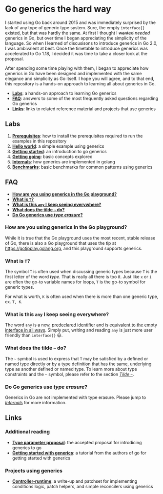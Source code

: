 # Go generics the hard way

I started using Go back around 2015 and was immediately surprised by the lack of any type of generic type system. Sure, the empty `interface{}` existed, but that was hardly the same. At first I thought I ~~wanted~~ _needed_ generics in Go, but over time I began appreciating the simplicity of the language. So when I learned of discusisons to introduce generics in Go 2.0, I was ambivalent at best. Once the timetable to introduce generics was accelerated to Go 1.18, I decided it was time to take a closer look at the proposal.

After spending some time playing with them, I began to appreciate how generics in Go have been designed and implemented with the same elegance and simplicity as Go itself. I hope you will agree, and to that end, this repository is a hands-on approach to learning all about generics in Go.

* [**Labs**](#labs): a hands-on approach to learning Go generics
* [**FAQ**](#FAQ): answers to some of the most frequently asked questions regarding Go generics
* [**Links**](#links): links to related reference material and projects that use generics

## Labs

1. [**Prerequisites**](./01-prereqs/): how to install the prerequisites required to run the examples in this repository
2. [**Hello world**](./02-hello-world/): a simple example using generics
3. [**Getting started**](./03-getting-started): an introduction to go generics
4. [**Getting going**](./04-getting-going): basic concepts explored
4. [**Internals**](./05-internals/): how generics are implemented in golang
5. [**Benchmarks**](./06-benchmarks/): basic benchmarks for common patterns using generics

## FAQ

* [**How are you using generics in the Go playground?**](#how-are-you-using-generics-in-the-go-playground)
* [**What is `T`?**](#what-is-t)
* [**What is this `any` I keep seeing everywhere?**](#what-is-this-any-i-keep-seeing-everywhere)
* [**What does the tilde `~` do?**](#what-does-the-tilde-do)
* [**Do Go generics use _type erasure_?**](#do-go-generics-use-type-erasure)


### How are you using generics in the Go playground?

While it is true that the Go playground uses the most recent, stable release of Go, there is also a Go playground that uses the tip at https://gotipplay.golang.org, and this playground supports generics.


### What is `T`?

The symbol `T` is often used when discussing generic types because `T` is the first letter of the word _**t**ype_. That is really all there is too it. Just like `x` or `i` are often the go-to variable names for loops, `T` is the go-to symbol for generic types.

For what is worth, `K` is often used when there is more than one generic type, ex. `T, K`.


### What is this `any` I keep seeing everywhere?

The word `any` is a new, [predeclared identifier](https://go.dev/ref/spec#Predeclared_identifiers) and is [equivalent to the empty interface in all ways](https://github.com/golang/go/blob/24239120bfbff9ebee8e8c344d9d3a8ce460b686/src/builtin/builtin.go#L94-L95). Simply put, writing and reading `any` is just more user friendly than `interface{}` :smiley:.


### What does the tilde `~` do?

The `~` symbol is used to express that `T` may be satisfied by a defined or named type directly or by a type definition that has the same, underlying type as another defined or named type. To learn more about type constraints and the `~` symbol, please refer to the section [_Tilde `~`_](./03-getting-started/06-tilde.md).


### Do Go generics use _type erasure_?

Generics in Go are not implemented with type erasure. Please jump to [_Internals_](./05-internals/) for more information.


## Links

### Additional reading

* [**Type parameter proposal**](https://go.googlesource.com/proposal/+/refs/heads/master/design/43651-type-parameters.md): the accepted proposal for introdicing generics to go
* [**Getting started with generics**](https://go.dev/doc/tutorial/generics): a tutorial from the authors of go for getting started with generics

### Projects using generics

* [**Controller-runtime**](https://gist.github.com/akutz/887fa677f2196c341d85595f14c6280b): a write-up and patchset for implementing conditions logic, patch helpers, and simple reconcilers using generics
